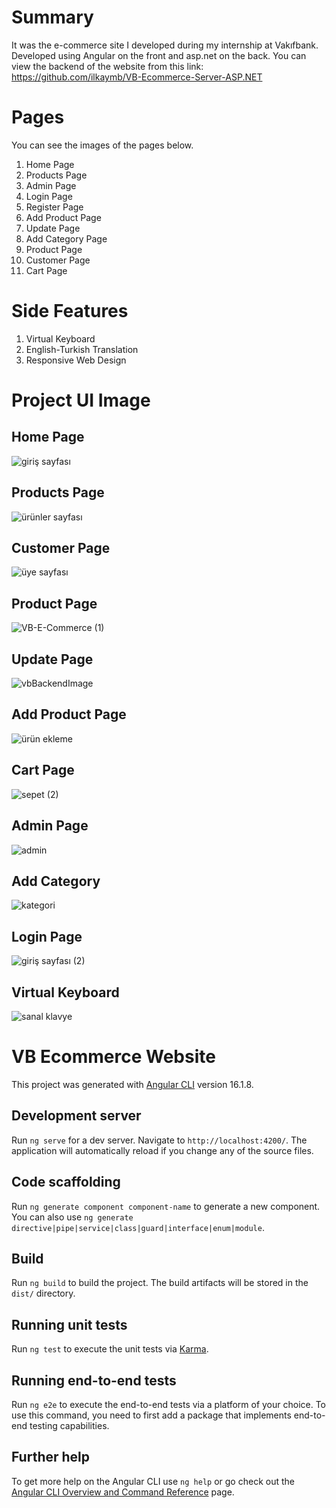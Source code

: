 # Summary
It was the e-commerce site I developed during my internship at Vakıfbank. Developed using Angular on the front and asp.net on the back. You can view the backend of the website from this link: https://github.com/ilkaymb/VB-Ecommerce-Server-ASP.NET

# Pages
You can see the images of the pages below.
1. Home Page
2. Products Page
3. Admin Page
4. Login Page
5. Register Page
6. Add Product Page
7. Update Page
8. Add Category Page
9. Product Page
10. Customer Page
11. Cart Page

# Side Features
1. Virtual Keyboard
2. English-Turkish Translation
3. Responsive Web Design

# Project UI Image
## Home Page
![giriş sayfası](https://github.com/ilkaymb/VB-Ecommerce-Client-Angular/assets/73322500/92a559e8-fde0-4a01-b3d0-b9799b153190)

## Products Page
![ürünler sayfası](https://github.com/ilkaymb/VB-Ecommerce-Client-Angular/assets/73322500/2cecfed8-16fd-4b18-bbb8-9e5624c98166)

## Customer Page
![üye sayfası](https://github.com/ilkaymb/VB-Ecommerce-Client-Angular/assets/73322500/4f49ce55-5c32-4c0c-81b9-10052c3e8487)

## Product Page
![VB-E-Commerce (1)](https://github.com/ilkaymb/VB-Ecommerce-Client-Angular/assets/73322500/83b94339-b3c0-4e2c-8013-25163cba8ada)

## Update Page
![vbBackendImage](https://github.com/ilkaymb/VB-Ecommerce-Client-Angular/assets/73322500/52c6adb4-c17a-4e5b-ae23-6261db126cf3)

## Add Product Page
![ürün ekleme](https://github.com/ilkaymb/VB-Ecommerce-Client-Angular/assets/73322500/d084f015-8dec-4f33-8120-45ad1c1bca0d)

## Cart Page
![sepet (2)](https://github.com/ilkaymb/VB-Ecommerce-Client-Angular/assets/73322500/60147484-e9eb-45fb-b57b-d3b4a5f3a0aa)

## Admin Page
![admin](https://github.com/ilkaymb/VB-Ecommerce-Client-Angular/assets/73322500/bf8eaa43-bff1-4da4-ba26-a2b7862971cf)

## Add Category
![kategori](https://github.com/ilkaymb/VB-Ecommerce-Client-Angular/assets/73322500/10472fb5-f775-46ed-9f61-f969104e8081)

## Login Page
![giriş sayfası (2)](https://github.com/ilkaymb/VB-Ecommerce-Client-Angular/assets/73322500/f00c9e4f-4bd1-4ed6-994b-4dd0a2b40587)

## Virtual Keyboard
![sanal klavye](https://github.com/ilkaymb/VB-Ecommerce-Client-Angular/assets/73322500/f0d735d2-b756-4889-9d5e-687d95d2c1c6)

# VB Ecommerce Website

This project was generated with [Angular CLI](https://github.com/angular/angular-cli) version 16.1.8.

## Development server

Run `ng serve` for a dev server. Navigate to `http://localhost:4200/`. The application will automatically reload if you change any of the source files.

## Code scaffolding

Run `ng generate component component-name` to generate a new component. You can also use `ng generate directive|pipe|service|class|guard|interface|enum|module`.

## Build

Run `ng build` to build the project. The build artifacts will be stored in the `dist/` directory.

## Running unit tests

Run `ng test` to execute the unit tests via [Karma](https://karma-runner.github.io).

## Running end-to-end tests

Run `ng e2e` to execute the end-to-end tests via a platform of your choice. To use this command, you need to first add a package that implements end-to-end testing capabilities.

## Further help

To get more help on the Angular CLI use `ng help` or go check out the [Angular CLI Overview and Command Reference](https://angular.io/cli) page.
